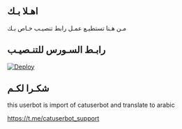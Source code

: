 ## اهـلا بـك
مـن هـنا تستطيـع عمـل رابط تنصيـب خـاص بـك

## رابـط السـورس للتنـصيـب

[![Deploy](https://www.herokucdn.com/deploy/button.svg)](https://heroku.com/deploy?template=https://github.com/eslamelgamal/jmthon)

## شكـرا لكـم 


this userbot is import of catuserbot and translate to arabic

https://t.me/catuserbot_support
